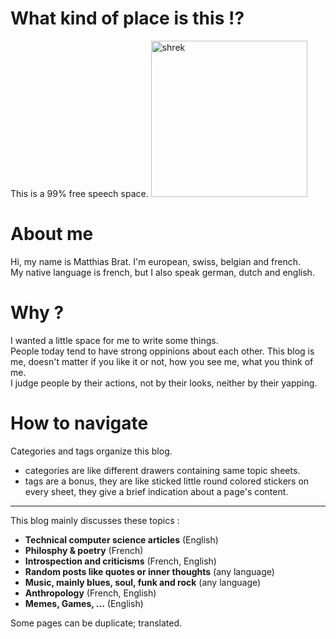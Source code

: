 # What kind of place is this !?
This is a 99% free speech space. <img src="/image/shrek.png" width="250" alt="shrek" />


# About me
Hi, my name is Matthias Brat. I'm european, swiss, belgian and french.<br/>
My native language is french, but I also speak german, dutch and english.<br/>

# Why ?

I wanted a little space for me to write some things.<br/>
People today tend to have strong oppinions about each other. This blog is me, doesn't matter if you like it or not, how you see me, what you think of me.<br/>
I judge people by their actions, not by their looks, neither by their yapping.<br/>

# How to navigate
Categories and tags organize this blog.
- categories are like different drawers containing same topic sheets.
- tags are a bonus, they are like sticked little round colored stickers on every sheet, they give a brief indication about a page's content. 

---

This blog mainly discusses these topics :
- **Technical computer science articles** (English)
- **Philosphy & poetry** (French)
- **Introspection and criticisms** (French, English)
- **Random posts like quotes or inner thoughts** (any language)
- **Music, mainly blues, soul, funk and rock** (any language)
- **Anthropology** (French, English)
- **Memes, Games, ...** (English)

Some pages can be duplicate; translated.